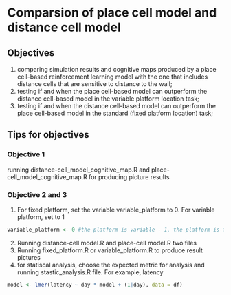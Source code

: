# Comparsion of place cell model and distance cell model

## Objectives
1. comparing simulation results and cognitive maps produced by a place cell-based reinforcement learning model with the one that includes distance cells that are sensitive to distance to the wall; 
2. testing if and when the place cell-based model can outperform the distance cell-based model in the variable platform location task; 
3. testing if and when the distance cell-based model can outperform the place cell-based model in the standard (fixed platform location) task;
## Tips for objectives
### Objective 1
running distance-cell_model_cognitive_map.R and place-cell_model_cognitive_map.R for producing picture results


### Objective 2 and 3
1. For fixed platform, set the variable variable_platform to 0. For variable platform, set to 1
```r
variable_platform <- 0 #the platform is variable - 1, the platform is fixed - 0
```
2. Running distance-cell model.R and place-cell model.R two files
3. Running fixed_platform.R or variable_platform.R to produce result pictures
4. for statiscal analysis, choose the expected metric for analysis and running stastic_analysis.R file. For example, latency
```r
model <- lmer(latency ~ day * model + (1|day), data = df)
